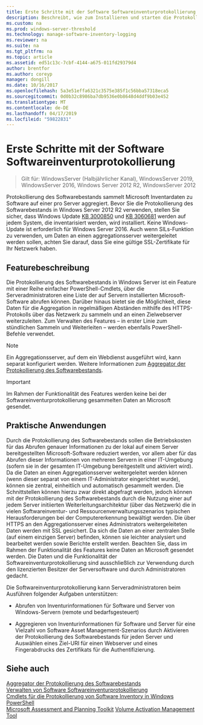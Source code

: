 ```yaml
---
title: Erste Schritte mit der Software Softwareinventurprotokollierung
description: Beschreibt, wie zum Installieren und starten die Protokollierung des Softwarebestands verwenden
ms.custom: na
ms.prod: windows-server-threshold
ms.technology: manage-software-inventory-logging
ms.reviewer: na
ms.suite: na
ms.tgt_pltfrm: na
ms.topic: article
ms.assetid: ed51c13c-7cbf-4144-a675-011fd29379d4
author: brentfor
ms.author: coreyp
manager: dongill
ms.date: 10/16/2017
ms.openlocfilehash: 5a3e51effa6321c3575e385f1c56bba57318eca5
ms.sourcegitcommit: 0d0b32c8986ba7db9536e0b8648d4ddf9b03e452
ms.translationtype: MT
ms.contentlocale: de-DE
ms.lasthandoff: 04/17/2019
ms.locfileid: "59822831"
---
```

# <a name="get-started-with-software-inventory-logging"></a>Erste Schritte mit der Software Softwareinventurprotokollierung

>Gilt für: WindowsServer (Halbjährlicher Kanal), WindowsServer 2019, WindowsServer 2016, Windows Server 2012 R2, WindowsServer 2012

 Protokollierung des Softwarebestands sammelt Microsoft Inventardaten zu Software auf einer pro Server aggregiert. Bevor Sie die Protokollierung des Softwarebestands in Windows Server 2012 R2 verwenden, stellen Sie sicher, dass Windows Update [KB 3000850](https://support.microsoft.com/kb/3000850) und [KB 3060681](https://support.microsoft.com/kb/3060681) werden auf jedem System, die inventarisiert werden, wird installiert. Keine Windows-Update ist erforderlich für Windows Server 2016. Auch wenn SILs-Funktion zu verwenden, um Daten an einen aggregationsserver weitergeleitet werden sollen, achten Sie darauf, dass Sie eine gültige SSL-Zertifikate für Ihr Netzwerk haben.

## <a name="BKMK_OVER"></a>Featurebeschreibung
Die Protokollierung des Softwarebestands in Windows Server ist ein Feature mit einer Reihe einfacher PowerShell-Cmdlets, über die Serveradministratoren eine Liste der auf Servern installierten Microsoft-Software abrufen können. Darüber hinaus bietet sie die Möglichkeit, diese Daten für die Aggregation in regelmäßigen Abständen mithilfe des HTTPS-Protokolls über das Netzwerk zu sammeln und an einen Zielwebserver weiterzuleiten. Zum Verwalten des Features – in erster Linie zum stündlichen Sammeln und Weiterleiten – werden ebenfalls PowerShell-Befehle verwendet.

> [!NOTE]
> Ein Aggregationsserver, auf dem ein Webdienst ausgeführt wird, kann separat konfiguriert werden. Weitere Informationen zum [Aggregator der Protokollierung des Softwarebestands](software-inventory-logging-aggregator.md).

> [!IMPORTANT]
> Im Rahmen der Funktionalität des Features werden keine bei der Softwareinventurprotokollierung gesammelten Daten an Microsoft gesendet.

## <a name="BKMK_APP"></a>Praktische Anwendungen
Durch die Protokollierung des Softwarebestands sollen die Betriebskosten für das Abrufen genauer Informationen zu der lokal auf einem Server bereitgestellten Microsoft-Software reduziert werden, vor allem aber für das Abrufen dieser Informationen von mehreren Servern in einer IT-Umgebung (sofern sie in der gesamten IT-Umgebung bereitgestellt und aktiviert wird). Da die Daten an einen Aggregationsserver weitergeleitet werden können (wenn dieser separat von einem IT-Administrator eingerichtet wurde), können sie zentral, einheitlich und automatisch gesammelt werden. Die Schnittstellen können hierzu zwar direkt abgefragt werden, jedoch können mit der Protokollierung des Softwarebestands durch die Nutzung einer auf jedem Server initiierten Weiterleitungsarchitektur (über das Netzwerk) die in vielen Softwareinventur- und Ressourcenverwaltungsszenarios typischen Herausforderungen bei der Computererkennung bewältigt werden. Die über HTTPS an den Aggregationsserver eines Administrators weitergeleiteten Daten werden mit SSL gesichert. Da sich die Daten an einer zentralen Stelle (auf einem einzigen Server) befinden, können sie leichter analysiert und bearbeitet werden sowie Berichte erstellt werden. Beachten Sie, dass im Rahmen der Funktionalität des Features keine Daten an Microsoft gesendet werden. Die Daten und die Funktionalität der Softwareinventurprotokollierung sind ausschließlich zur Verwendung durch den lizenzierten Besitzer der Serversoftware und durch Administratoren gedacht.

Die Softwareinventurprotokollierung kann Serveradministratoren beim Ausführen folgender Aufgaben unterstützen:

-   Abrufen von Inventurinformationen für Software und Server von Windows-Servern (remote und bedarfsgesteuert)

-   Aggregieren von Inventurinformationen für Software und Server für eine Vielzahl von Software Asset Management-Szenarios durch Aktivieren der Protokollierung des Softwarebestands für jeden Server und Auswählen eines Ziel-URI für einen Webserver und eines Fingerabdrucks des Zertifikats für die Authentifizierung.

## <a name="see-also"></a>Siehe auch
[Aggregator der Protokollierung des Softwarebestands](https://technet.microsoft.com/library/mt572043.aspx)<br>
[Verwalten von Software Softwareinventurprotokollierung](manage-software-inventory-logging.md)<br>
[Cmdlets für die Protokollierung von Software Inventory in Windows PowerShell](https://technet.microsoft.com/library/dn283390.aspx)<br>
[Microsoft Assessment and Planning Toolkit](https://www.microsoft.com/download/en/details.aspx?id=7826)
[Volume Activation Management Tool](http://blogs.technet.com/b/volume-licensing/)

